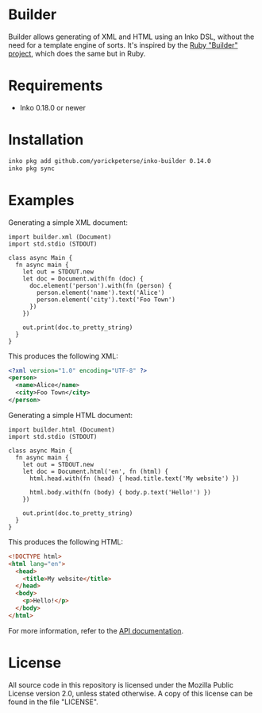 # Builder

Builder allows generating of XML and HTML using an Inko DSL, without the need
for a template engine of sorts. It's inspired by the [Ruby "Builder"
project](https://github.com/tenderlove/builder), which does the same but in
Ruby.

# Requirements

- Inko 0.18.0 or newer

# Installation

```bash
inko pkg add github.com/yorickpeterse/inko-builder 0.14.0
inko pkg sync
```

# Examples

Generating a simple XML document:

```inko
import builder.xml (Document)
import std.stdio (STDOUT)

class async Main {
  fn async main {
    let out = STDOUT.new
    let doc = Document.with(fn (doc) {
      doc.element('person').with(fn (person) {
        person.element('name').text('Alice')
        person.element('city').text('Foo Town')
      })
    })

    out.print(doc.to_pretty_string)
  }
}
```

This produces the following XML:

```xml
<?xml version="1.0" encoding="UTF-8" ?>
<person>
  <name>Alice</name>
  <city>Foo Town</city>
</person>
```

Generating a simple HTML document:

```inko
import builder.html (Document)
import std.stdio (STDOUT)

class async Main {
  fn async main {
    let out = STDOUT.new
    let doc = Document.html('en', fn (html) {
      html.head.with(fn (head) { head.title.text('My website') })

      html.body.with(fn (body) { body.p.text('Hello!') })
    })

    out.print(doc.to_pretty_string)
  }
}
```

This produces the following HTML:

```html
<!DOCTYPE html>
<html lang="en">
  <head>
    <title>My website</title>
  </head>
  <body>
    <p>Hello!</p>
  </body>
</html>
```

For more information, refer to the [API
documentation](https://yorickpeterse.github.io/inko-builder/).

# License

All source code in this repository is licensed under the Mozilla Public License
version 2.0, unless stated otherwise. A copy of this license can be found in the
file "LICENSE".

